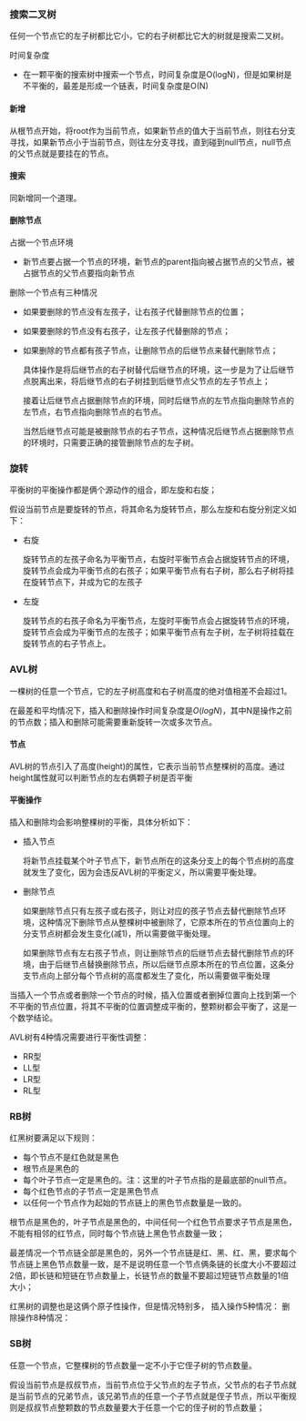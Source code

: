 ### 搜索二叉树
任何一个节点它的左子树都比它小，它的右子树都比它大的树就是搜索二叉树。

时间复杂度

- 在一颗平衡的搜索树中搜索一个节点，时间复杂度是O(logN)，但是如果树是不平衡的，最差是形成一个链表，时间复杂度是O(N)


#### 新增

从根节点开始，将root作为当前节点，如果新节点的值大于当前节点，则往右分支寻找，如果新节点小于当前节点，则往左分支寻找，直到碰到null节点，null节点的父节点就是要挂在的节点。

#### 搜索

同新增同一个道理。

#### 删除节点

占据一个节点环境

- 新节点要占据一个节点的环境，新节点的parent指向被占据节点的父节点，被占据节点的父节点要指向新节点

删除一个节点有三种情况

- 如果要删除的节点没有左孩子，让右孩子代替删除节点的位置；

- 如果要删除的节点没有右孩子，让左孩子代替删除的节点；

- 如果删除的节点都有孩子节点，让删除节点的后继节点来替代删除节点；

  具体操作是将后继节点的右子树替代后继节点的环境，这一步是为了让后继节点脱离出来，将后继节点的右子树挂到后继节点父节点的左子节点上；

  接着让后继节点占据删除节点的环境，同时后继节点的左节点指向删除节点的左节点，右节点指向删除节点的右节点。

  当然后继节点可能是被删除节点的右子节点，这种情况后继节点占据删除节点的环境时，只需要正确的接管删除节点的左子树。



### 旋转

平衡树的平衡操作都是俩个源动作的组合，即左旋和右旋；

假设当前节点是要旋转的节点，将其命名为旋转节点，那么左旋和右旋分别定义如下：

- 右旋

  旋转节点的左孩子命名为平衡节点，右旋时平衡节点会占据旋转节点的环境，旋转节点会成为平衡节点的右孩子；如果平衡节点有右子树，那么右子树将挂在旋转节点下，并成为它的左孩子

- 左旋

  旋转节点的右孩子命名为平衡节点，左旋时平衡节点会占据旋转节点的环境，旋转节点会成为平衡节点的左孩子；如果平衡节点有左子树，左子树将挂载在旋转节点的右子节点上。



### AVL树

一棵树的任意一个节点，它的左子树高度和右子树高度的绝对值相差不会超过1。

在最差和平均情况下，插入和删除操作时间复杂度是$O(logN)$，其中N是操作之前的节点数；插入和删除可能需要重新旋转一次或多次节点。

#### 节点

AVL树的节点引入了高度(height)的属性，它表示当前节点整棵树的高度。通过height属性就可以判断节点的左右俩颗子树是否平衡

#### 平衡操作

插入和删除均会影响整棵树的平衡，具体分析如下：

- 插入节点

  将新节点挂载某个叶子节点下，新节点所在的这条分支上的每个节点树的高度就发生了变化，因为会违反AVL树的平衡定义，所以需要平衡处理。

- 删除节点

  如果删除节点只有左孩子或右孩子，则让对应的孩子节点去替代删除节点环境，这种情况下删除节点从整棵树中被删除了，它原本所在的节点位置向上的分支节点树都会发生变化(减1)，所以需要做平衡处理。

  如果删除节点有左右孩子节点，则让删除节点的后继节点去替代删除节点的环境，由于后继节点替换删除节点，所以后继节点原本所在的节点位置，这条分支节点向上部分每个节点树的高度都发生了变化，所以需要做平衡处理

当插入一个节点或者删除一个节点的时候，插入位置或者删掉位置向上找到第一个不平衡的节点位置，将其不平衡的位置调整成平衡的，整颗树都会平衡了，这是一个数学结论。

AVL树有4种情况需要进行平衡性调整：

- RR型
- LL型
- LR型
- RL型



### RB树

红黑树要满足以下规则：

- 每个节点不是红色就是黑色
- 根节点是黑色的
- 每个叶子节点一定是黑色的。注：这里的叶子节点指的是最底部的null节点。
- 每个红色节点的子节点一定是黑色节点
- 以任何一个节点作为起始的节点链上的黑色节点数量是一致的。

根节点是黑色的，叶子节点是黑色的，中间任何一个红色节点要求子节点是黑色，不能有相邻的红节点，同时每个节点链上黑色节点数量一致；

最差情况一个节点链全部是黑色的，另外一个节点链是红、黑、红、黑，要求每个节点链上黑色节点数量一致，是不是说明任意一个节点俩条链的长度大小不要超过2倍，即长链和短链在节点数量上，长链节点的数量不要超过短链节点数量的1倍大小；



红黑树的调整也是这俩个原子性操作，但是情况特别多，
插入操作5种情况：
删除操作8种情况：



### SB树

任意一个节点，它整棵树的节点数量一定不小于它侄子树的节点数量。

假设当前节点是叔叔节点，当前节点位于父节点的左子节点，父节点的右子节点就是当前节点的兄弟节点，该兄弟节点的任意一个子节点就是侄子节点，所以平衡规则是叔叔节点整颗数的节点数量要大于任意一个它的侄子树的节点数量；



